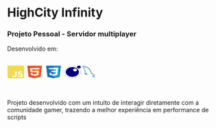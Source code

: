 <h1 style="align=center">HighCity Infinity</h1>
<h3>Projeto Pessoal - Servidor multiplayer</h3>
<p>Desenvolvido em:</p>

<div style="display: inline_block"><br>
  <img align="center" alt="Js" height="30" width="40" src="https://raw.githubusercontent.com/devicons/devicon/master/icons/javascript/javascript-plain.svg">
  <img align="center" alt="HTML" height="30" width="40" src="https://raw.githubusercontent.com/devicons/devicon/master/icons/html5/html5-original.svg">
  <img align="center" alt="CSS" height="30" width="40" src="https://raw.githubusercontent.com/devicons/devicon/master/icons/css3/css3-original.svg">
  <img align="center" alt="Lua" height="30" width="40" src="https://raw.githubusercontent.com/devicons/devicon/master/icons/lua/lua-plain.svg">
  <img align="center" alt="MySQL" height="30" src="https://raw.githubusercontent.com/devicons/devicon/master/icons/mysql/mysql-original.svg">
</div>
<br><br>
<p> Projeto desenvolvido com um intuito de interagir diretamente com a comunidade gamer, trazendo a melhor experiência em performance de scripts</p>
